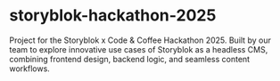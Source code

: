 # storyblok-hackathon-2025
Project for the Storyblok x Code &amp; Coffee Hackathon 2025. Built by our team to explore innovative use cases of Storyblok as a headless CMS, combining frontend design, backend logic, and seamless content workflows.
